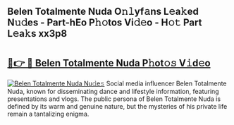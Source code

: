 ## Belen Totalmente Nuda O𝚗𝚕yf𝚊ns L𝚎a𝚔ed N𝚞𝚍es - Part-hEo P𝚑𝚘tos Vi𝚍𝚎o - H𝚘𝚝 Part L𝚎a𝚔s xx3p8

# <h2><a href="http://kfbdkq.oniu.top/?m=Belen+Totalmente+Nuda">🔗👉 🔴 Belen Totalmente Nuda P𝚑ot𝚘𝚜 V𝚒d𝚎o</a></h2>

[![Belen Totalmente Nuda Nu𝚍e𝚜](https://i.imgur.com/0qMVB7G.gif)](http://kfbdkq.oniu.top/?m=Belen+Totalmente+Nuda)
Social media influencer Belen Totalmente Nuda, known for disseminating dance and lifestyle information, featuring presentations and vlogs. The public persona of Belen Totalmente Nuda is defined by its warm and genuine nature, but the mysteries of his private life remain a tantalizing enigma.  
